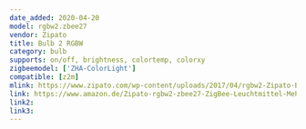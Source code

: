 ```yaml
---
date_added: 2020-04-20
model: rgbw2.zbee27
vendor: Zipato
title: Bulb 2 RGBW
category: bulb
supports: on/off, brightness, colortemp, colorxy
zigbeemodel: ['ZHA-ColorLight']
compatible: [z2m]
mlink: https://www.zipato.com/wp-content/uploads/2017/04/rgbw2-Zipato-Bulb-2-ZigBee-Data-Sheet.pdf
link: https://www.amazon.de/Zipato-rgbw2-zbee27-ZigBee-Leuchtmittel-Mehrfarbig/dp/B071P3R9TZ
link2: 
link3: 
---
```


